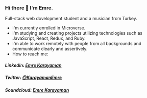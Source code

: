 ### Hi there 👋 I'm Emre.

Full-stack web dovelopment student and a musician from Turkey.

- I'm currently enrolled in Microverse.
- I'm studying and creating projects utilizing technologies such as JavaScript, React, Redux, and Ruby.
- I'm able to work remotely with people from all backgrounds and communicate clearly and assertively.
- How to reach me: 
##### LinkedIn: [Emre Karayaman](https://www.linkedin.com/in/emre-karayaman-a7b45b243/)
##### Twitter: [@KarayamanEmre](https://twitter.com/KarayamanEmre)
##### Soundcloud: [Emre Karayaman](https://soundcloud.com/emrekarayaman)
